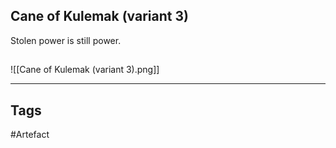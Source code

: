 ## Cane of Kulemak (variant 3)
Stolen power is still power.
## 
![[Cane of Kulemak (variant 3).png]]

---
## Tags
#Artefact